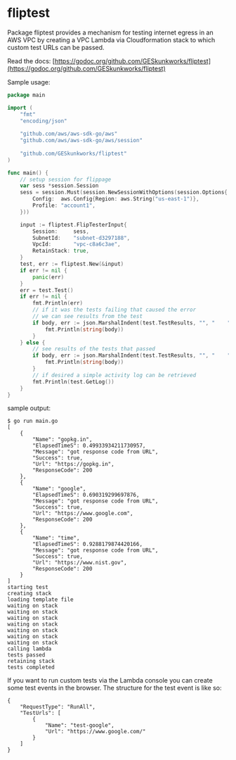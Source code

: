 # fliptest

Package fliptest provides a mechanism for testing internet egress in an AWS VPC by creating a VPC Lambda via Cloudformation stack to which custom test URLs can be passed.

Read the docs: [https://godoc.org/github.com/GESkunkworks/fliptest](https://godoc.org/github.com/GESkunkworks/fliptest)

Sample usage:

```go
package main

import (
    "fmt"
    "encoding/json"
	
    "github.com/aws/aws-sdk-go/aws"
	"github.com/aws/aws-sdk-go/aws/session"
    
    "github.com/GESkunkworks/fliptest"
)

func main() {
    // setup session for flippage
    var sess *session.Session
    sess = session.Must(session.NewSessionWithOptions(session.Options{
        Config:  aws.Config{Region: aws.String("us-east-1")},
        Profile: "account1",
    }))

    input := fliptest.FlipTesterInput{
        Session:     sess,
        SubnetId:    "subnet-d3297188",
        VpcId:       "vpc-c8a6c3ae",
        RetainStack: true,
    }
    test, err := fliptest.New(&input)
    if err != nil {
        panic(err)
    }
    err = test.Test()
    if err != nil {
        fmt.Println(err)
        // if it was the tests failing that caused the error
        // we can see results from the test
        if body, err := json.MarshalIndent(test.TestResults, "", "    "); err == nil {
            fmt.Println(string(body))
        }
    } else {
        // see results of the tests that passed
        if body, err := json.MarshalIndent(test.TestResults, "", "    "); err == nil {
            fmt.Println(string(body))
        }
        // if desired a simple activity log can be retrieved
        fmt.Println(test.GetLog())
    }
}
```

sample output:

```
$ go run main.go
[
    {
        "Name": "gopkg.in",
        "ElapsedTimeS": 0.49933934211730957,
        "Message": "got response code from URL",
        "Success": true,
        "Url": "https://gopkg.in",
        "ResponseCode": 200
    },
    {
        "Name": "google",
        "ElapsedTimeS": 0.690319299697876,
        "Message": "got response code from URL",
        "Success": true,
        "Url": "https://www.google.com",
        "ResponseCode": 200
    },
    {
        "Name": "time",
        "ElapsedTimeS": 0.9288179874420166,
        "Message": "got response code from URL",
        "Success": true,
        "Url": "https://www.nist.gov",
        "ResponseCode": 200
    }
]
starting test
creating stack
loading template file
waiting on stack
waiting on stack
waiting on stack
waiting on stack
waiting on stack
waiting on stack
waiting on stack
calling lambda
tests passed
retaining stack
tests completed
```

If you want to run custom tests via the Lambda console you can create some test events in the browser. The structure for the test event is like so:
```
{
    "RequestType": "RunAll",
    "TestUrls": [
        {
            "Name": "test-google",
            "Url": "https://www.google.com/"
        }
    ]
}
```
